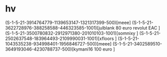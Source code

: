 # hv
(S-1-5-21-3914764779-1139653147-1321317399-500)[meee]
(S-1-5-21-3622728976-388258588-446323585-1001)[julblank  80 euro revolut EAC ]
(S-1-5-21-3500780832-2912971380-201010103-1001)[somnixy ]
(S-1-5-21-2502637548-183964493-2109990031-1001)[xfloors ]
(S-1-5-21-1043535238-934998401-1956846727-500)[meee]
(S-1-5-21-3402589510-3649193046-4230788737-500)[kymani16 100 euro ]
